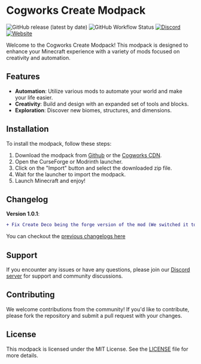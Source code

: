 # Cogworks Create Modpack

![GitHub release (latest by date)](https://img.shields.io/github/v/release/CogworksMC/modpacks?style=for-the-badge)
![GitHub Workflow Status](https://img.shields.io/github/actions/workflow/status/CogworksMC/modpacks/release.yml?style=for-the-badge)
[![Discord](https://img.shields.io/discord/1316080367542997064?style=for-the-badge)](https://discord.gg/rTwU28ukgB)
[![Website](https://img.shields.io/badge/website-visit-brightgreen?style=for-the-badge)](https://cogworksmc.com)

Welcome to the Cogworks Create Modpack! This modpack is designed to enhance your Minecraft experience with a variety of mods focused on creativity and automation.

## Features

- **Automation**: Utilize various mods to automate your world and make your life easier.
- **Creativity**: Build and design with an expanded set of tools and blocks.
- **Exploration**: Discover new biomes, structures, and dimensions.

## Installation

To install the modpack, follow these steps:

1. Download the modpack from [Github](https://github.com/cogworksmc/modpacks/releases/latest/download/create-modpack.zip) or the [Cogworks CDN](https://cdn.cogworksmc.com/modpacks/create-modpack.zip).
2. Open the CurseForge or Modrinth launcher.
3. Click on the "Import" button and select the downloaded zip file.
4. Wait for the launcher to import the modpack.
5. Launch Minecraft and enjoy!

## Changelog
**Version 1.0.1**:
```diff
+ Fix Create Deco being the forge version of the mod (We switched it to the fabric version)
```
You can checkout the [previous changelogs here](https://github.com/cogworksmc/modpacks/tree/main/create/changelogs)

## Support

If you encounter any issues or have any questions, please join our [Discord server](https://cogworksmc.com/discord) for support and community discussions.

## Contributing

We welcome contributions from the community! If you'd like to contribute, please fork the repository and submit a pull request with your changes.

## License

This modpack is licensed under the MIT License. See the [LICENSE](LICENSE) file for more details.
